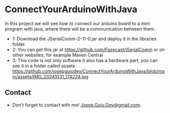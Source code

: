 # ConnectYourArduinoWithJava
In this project we will see how to connect our arduino board to a mini program with java, where there will be a communication between them.

- 1: Download the JSerialComm-2-11-0.jar and deploy it in the libraries folder.
- 2: You can get this jar at https://github.com/Fazecast/jSerialComm or on other websites, for example Maven Central
- 3: This code is not only software it also has a hardware part, you can see it in a folder called assets
https://github.com/josepguiudev/ConnectYourArduinoWithJava/blob/main/assets/IMG_20241031_174224.jpg

## Contact
- Don't forget to contact with me! [Josep.Guiu.Dev@gmail.com](mailto:Josep.Guiu.Dev@gmail.com).
